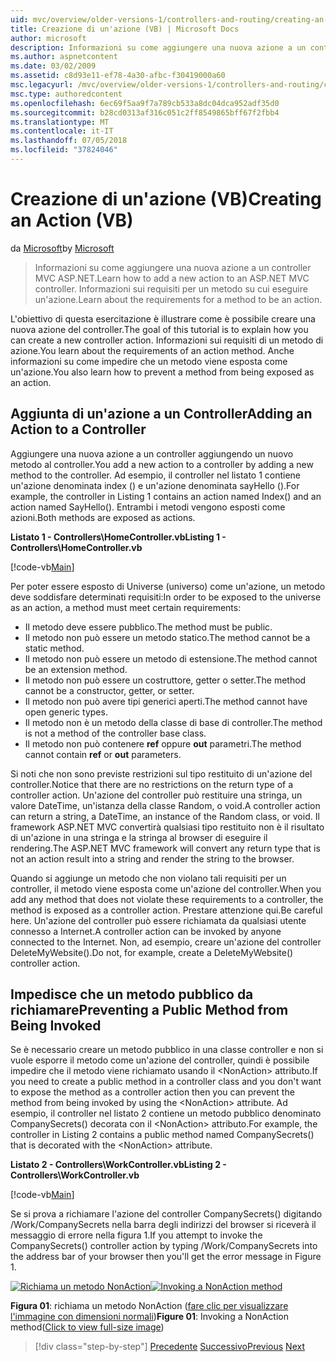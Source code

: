 ```yaml
---
uid: mvc/overview/older-versions-1/controllers-and-routing/creating-an-action-vb
title: Creazione di un'azione (VB) | Microsoft Docs
author: microsoft
description: Informazioni su come aggiungere una nuova azione a un controller MVC ASP.NET. Informazioni sui requisiti per un metodo su cui eseguire un'azione.
ms.author: aspnetcontent
ms.date: 03/02/2009
ms.assetid: c8d93e11-ef78-4a30-afbc-f30419000a60
msc.legacyurl: /mvc/overview/older-versions-1/controllers-and-routing/creating-an-action-vb
msc.type: authoredcontent
ms.openlocfilehash: 6ec69f5aa9f7a789cb533a8dc04dca952adf35d0
ms.sourcegitcommit: b28cd0313af316c051c2ff8549865bff67f2fbb4
ms.translationtype: MT
ms.contentlocale: it-IT
ms.lasthandoff: 07/05/2018
ms.locfileid: "37824046"
---
```

<a name="creating-an-action-vb"></a><span data-ttu-id="1cc20-104">Creazione di un'azione (VB)</span><span class="sxs-lookup"><span data-stu-id="1cc20-104">Creating an Action (VB)</span></span>
====================
<span data-ttu-id="1cc20-105">da [Microsoft](https://github.com/microsoft)</span><span class="sxs-lookup"><span data-stu-id="1cc20-105">by [Microsoft](https://github.com/microsoft)</span></span>

> <span data-ttu-id="1cc20-106">Informazioni su come aggiungere una nuova azione a un controller MVC ASP.NET.</span><span class="sxs-lookup"><span data-stu-id="1cc20-106">Learn how to add a new action to an ASP.NET MVC controller.</span></span> <span data-ttu-id="1cc20-107">Informazioni sui requisiti per un metodo su cui eseguire un'azione.</span><span class="sxs-lookup"><span data-stu-id="1cc20-107">Learn about the requirements for a method to be an action.</span></span>


<span data-ttu-id="1cc20-108">L'obiettivo di questa esercitazione è illustrare come è possibile creare una nuova azione del controller.</span><span class="sxs-lookup"><span data-stu-id="1cc20-108">The goal of this tutorial is to explain how you can create a new controller action.</span></span> <span data-ttu-id="1cc20-109">Informazioni sui requisiti di un metodo di azione.</span><span class="sxs-lookup"><span data-stu-id="1cc20-109">You learn about the requirements of an action method.</span></span> <span data-ttu-id="1cc20-110">Anche informazioni su come impedire che un metodo viene esposta come un'azione.</span><span class="sxs-lookup"><span data-stu-id="1cc20-110">You also learn how to prevent a method from being exposed as an action.</span></span>

## <a name="adding-an-action-to-a-controller"></a><span data-ttu-id="1cc20-111">Aggiunta di un'azione a un Controller</span><span class="sxs-lookup"><span data-stu-id="1cc20-111">Adding an Action to a Controller</span></span>

<span data-ttu-id="1cc20-112">Aggiungere una nuova azione a un controller aggiungendo un nuovo metodo al controller.</span><span class="sxs-lookup"><span data-stu-id="1cc20-112">You add a new action to a controller by adding a new method to the controller.</span></span> <span data-ttu-id="1cc20-113">Ad esempio, il controller nel listato 1 contiene un'azione denominata index () e un'azione denominata sayHello ().</span><span class="sxs-lookup"><span data-stu-id="1cc20-113">For example, the controller in Listing 1 contains an action named Index() and an action named SayHello().</span></span> <span data-ttu-id="1cc20-114">Entrambi i metodi vengono esposti come azioni.</span><span class="sxs-lookup"><span data-stu-id="1cc20-114">Both methods are exposed as actions.</span></span>

<span data-ttu-id="1cc20-115">**Listato 1 - Controllers\HomeController.vb**</span><span class="sxs-lookup"><span data-stu-id="1cc20-115">**Listing 1 - Controllers\HomeController.vb**</span></span>

[!code-vb[Main](creating-an-action-vb/samples/sample1.vb)]

<span data-ttu-id="1cc20-116">Per poter essere esposto di Universe (universo) come un'azione, un metodo deve soddisfare determinati requisiti:</span><span class="sxs-lookup"><span data-stu-id="1cc20-116">In order to be exposed to the universe as an action, a method must meet certain requirements:</span></span>

- <span data-ttu-id="1cc20-117">Il metodo deve essere pubblico.</span><span class="sxs-lookup"><span data-stu-id="1cc20-117">The method must be public.</span></span>
- <span data-ttu-id="1cc20-118">Il metodo non può essere un metodo statico.</span><span class="sxs-lookup"><span data-stu-id="1cc20-118">The method cannot be a static method.</span></span>
- <span data-ttu-id="1cc20-119">Il metodo non può essere un metodo di estensione.</span><span class="sxs-lookup"><span data-stu-id="1cc20-119">The method cannot be an extension method.</span></span>
- <span data-ttu-id="1cc20-120">Il metodo non può essere un costruttore, getter o setter.</span><span class="sxs-lookup"><span data-stu-id="1cc20-120">The method cannot be a constructor, getter, or setter.</span></span>
- <span data-ttu-id="1cc20-121">Il metodo non può avere tipi generici aperti.</span><span class="sxs-lookup"><span data-stu-id="1cc20-121">The method cannot have open generic types.</span></span>
- <span data-ttu-id="1cc20-122">Il metodo non è un metodo della classe di base di controller.</span><span class="sxs-lookup"><span data-stu-id="1cc20-122">The method is not a method of the controller base class.</span></span>
- <span data-ttu-id="1cc20-123">Il metodo non può contenere **ref** oppure **out** parametri.</span><span class="sxs-lookup"><span data-stu-id="1cc20-123">The method cannot contain **ref** or **out** parameters.</span></span>

<span data-ttu-id="1cc20-124">Si noti che non sono previste restrizioni sul tipo restituito di un'azione del controller.</span><span class="sxs-lookup"><span data-stu-id="1cc20-124">Notice that there are no restrictions on the return type of a controller action.</span></span> <span data-ttu-id="1cc20-125">Un'azione del controller può restituire una stringa, un valore DateTime, un'istanza della classe Random, o void.</span><span class="sxs-lookup"><span data-stu-id="1cc20-125">A controller action can return a string, a DateTime, an instance of the Random class, or void.</span></span> <span data-ttu-id="1cc20-126">Il framework ASP.NET MVC convertirà qualsiasi tipo restituito non è il risultato di un'azione in una stringa e la stringa al browser di eseguire il rendering.</span><span class="sxs-lookup"><span data-stu-id="1cc20-126">The ASP.NET MVC framework will convert any return type that is not an action result into a string and render the string to the browser.</span></span>

<span data-ttu-id="1cc20-127">Quando si aggiunge un metodo che non violano tali requisiti per un controller, il metodo viene esposta come un'azione del controller.</span><span class="sxs-lookup"><span data-stu-id="1cc20-127">When you add any method that does not violate these requirements to a controller, the method is exposed as a controller action.</span></span> <span data-ttu-id="1cc20-128">Prestare attenzione qui.</span><span class="sxs-lookup"><span data-stu-id="1cc20-128">Be careful here.</span></span> <span data-ttu-id="1cc20-129">Un'azione del controller può essere richiamata da qualsiasi utente connesso a Internet.</span><span class="sxs-lookup"><span data-stu-id="1cc20-129">A controller action can be invoked by anyone connected to the Internet.</span></span> <span data-ttu-id="1cc20-130">Non, ad esempio, creare un'azione del controller DeleteMyWebsite().</span><span class="sxs-lookup"><span data-stu-id="1cc20-130">Do not, for example, create a DeleteMyWebsite() controller action.</span></span>

## <a name="preventing-a-public-method-from-being-invoked"></a><span data-ttu-id="1cc20-131">Impedisce che un metodo pubblico da richiamare</span><span class="sxs-lookup"><span data-stu-id="1cc20-131">Preventing a Public Method from Being Invoked</span></span>

<span data-ttu-id="1cc20-132">Se è necessario creare un metodo pubblico in una classe controller e non si vuole esporre il metodo come un'azione del controller, quindi è possibile impedire che il metodo viene richiamato usando il &lt;NonAction&gt; attributo.</span><span class="sxs-lookup"><span data-stu-id="1cc20-132">If you need to create a public method in a controller class and you don't want to expose the method as a controller action then you can prevent the method from being invoked by using the &lt;NonAction&gt; attribute.</span></span> <span data-ttu-id="1cc20-133">Ad esempio, il controller nel listato 2 contiene un metodo pubblico denominato CompanySecrets() decorata con il &lt;NonAction&gt; attributo.</span><span class="sxs-lookup"><span data-stu-id="1cc20-133">For example, the controller in Listing 2 contains a public method named CompanySecrets() that is decorated with the &lt;NonAction&gt; attribute.</span></span>

<span data-ttu-id="1cc20-134">**Listato 2 - Controllers\WorkController.vb**</span><span class="sxs-lookup"><span data-stu-id="1cc20-134">**Listing 2 - Controllers\WorkController.vb**</span></span>

[!code-vb[Main](creating-an-action-vb/samples/sample2.vb)]

<span data-ttu-id="1cc20-135">Se si prova a richiamare l'azione del controller CompanySecrets() digitando /Work/CompanySecrets nella barra degli indirizzi del browser si riceverà il messaggio di errore nella figura 1.</span><span class="sxs-lookup"><span data-stu-id="1cc20-135">If you attempt to invoke the CompanySecrets() controller action by typing /Work/CompanySecrets into the address bar of your browser then you'll get the error message in Figure 1.</span></span>


<span data-ttu-id="1cc20-136">[![Richiama un metodo NonAction](creating-an-action-vb/_static/image1.jpg)](creating-an-action-vb/_static/image1.png)</span><span class="sxs-lookup"><span data-stu-id="1cc20-136">[![Invoking a NonAction method](creating-an-action-vb/_static/image1.jpg)](creating-an-action-vb/_static/image1.png)</span></span>

<span data-ttu-id="1cc20-137">**Figura 01**: richiama un metodo NonAction ([fare clic per visualizzare l'immagine con dimensioni normali](creating-an-action-vb/_static/image2.png))</span><span class="sxs-lookup"><span data-stu-id="1cc20-137">**Figure 01**: Invoking a NonAction method([Click to view full-size image](creating-an-action-vb/_static/image2.png))</span></span>

> [!div class="step-by-step"]
> <span data-ttu-id="1cc20-138">[Precedente](creating-a-controller-vb.md)
> [Successivo](aspnet-mvc-controllers-overview-cs.md)</span><span class="sxs-lookup"><span data-stu-id="1cc20-138">[Previous](creating-a-controller-vb.md)
[Next](aspnet-mvc-controllers-overview-cs.md)</span></span>
